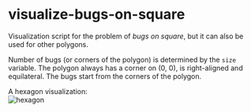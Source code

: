# visualize-bugs-on-square
Visualization script for the problem of _bugs on square_, but it can also be used for other polygons.

Number of bugs (or corners of the polygon) is determined by the `size` variable. The polygon always has a corner on (0, 0), is right-aligned and equilateral. The bugs start from the corners of the polygon.

A hexagon visualization:  
![hexagon](https://user-images.githubusercontent.com/71407287/176539708-12154018-f938-4564-95d6-1c32ae9372be.png)
